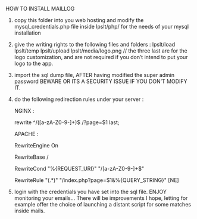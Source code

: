 HOW TO INSTALL MAILLOG

1. copy this folder into you web hosting and modify the mysql_credentials.php file inside lpslt/php/ for the needs of your mysql installation

2. give the writing rights to the following files and folders :
lpslt/load
lpslt/temp
lpslt/upload
lpslt/media/logo.png
// the three last are for the logo customization, and are not required if you don’t intend to put your logo to the app.

3. import the sql dump file, AFTER having modified the super admin password BEWARE OR ITS A SECURITY ISSUE IF YOU DON’T MODIFY IT.

4. do the following redirection rules under your server :

   NGINX :

   rewrite ^/([a-zA-Z0-9-]+)$ /?page=$1 last;

   APACHE :

   RewriteEngine On

   RewriteBase /

   RewriteCond "%{REQUEST_URI}" "\/[a-zA-Z0-9-]+$" 

   RewriteRule "(.*)" "/index.php?page=$1&%{QUERY_STRING}" [NE]

7. login with the credentials you have set into the sql file.
ENJOY monitoring your emails…
There will be improvements I hope, letting for example offer the choice of launching a distant script for some matches inside mails.
